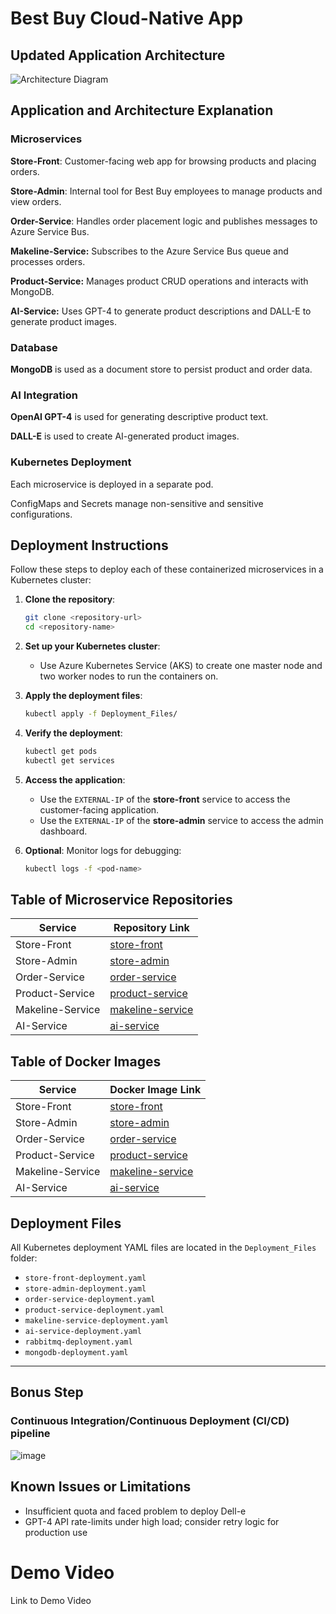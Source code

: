 # Best Buy Cloud-Native App

## Updated Application Architecture

![Architecture Diagram](https://github.com/user-attachments/assets/050392e8-db37-4a0f-9818-8c743e5f9047)


## Application and Architecture Explanation

### Microservices

**Store-Front**: Customer-facing web app for browsing products and placing orders.

**Store-Admin**: Internal tool for Best Buy employees to manage products and view orders.

**Order-Service**: Handles order placement logic and publishes messages to Azure Service Bus.

**Makeline-Service:** Subscribes to the Azure Service Bus queue and processes orders.

**Product-Service:** Manages product CRUD operations and interacts with MongoDB.

**AI-Service:** Uses GPT-4 to generate product descriptions and DALL-E to generate product images.

### Database

**MongoDB** is used as a document store to persist product and order data.

### AI Integration

**OpenAI GPT-4** is used for generating descriptive product text.

**DALL-E** is used to create AI-generated product images.

### Kubernetes Deployment

Each microservice is deployed in a separate pod.

ConfigMaps and Secrets manage non-sensitive and sensitive configurations.

## Deployment Instructions

Follow these steps to deploy each of these containerized microservices in a Kubernetes cluster:

1. **Clone the repository**:
   ```bash
   git clone <repository-url>
   cd <repository-name>
   ```

2. **Set up your Kubernetes cluster**:
   - Use Azure Kubernetes Service (AKS) to create one master node and two worker nodes to run the containers on.

3. **Apply the deployment files**:
   ```bash
   kubectl apply -f Deployment_Files/
   ```

4. **Verify the deployment**:
   ```bash
   kubectl get pods
   kubectl get services
   ```

5. **Access the application**:
   - Use the `EXTERNAL-IP` of the **store-front** service to access the customer-facing application.
   - Use the `EXTERNAL-IP` of the **store-admin** service to access the admin dashboard.

6. **Optional**: Monitor logs for debugging:
   ```bash
   kubectl logs -f <pod-name>
   ```

## Table of Microservice Repositories

| Service          | Repository Link        |
|------------------|------------------------|
| Store-Front      | [store-front](https://github.com/Satyams45/store-front)       |
| Store-Admin      | [store-admin](https://github.com/Satyams45/store-admin)       |
| Order-Service    | [order-service](https://github.com/Satyams45/order-service)       |
| Product-Service  | [product-service](https://github.com/Satyams45/product-service)       |
| Makeline-Service | [makeline-service](https://github.com/Satyams45/makeline-service)       |
| AI-Service       | [ai-service](https://github.com/Satyams45/ai-service)       |

## Table of Docker Images

| Service          | Docker Image Link      |
|------------------|------------------------|
| Store-Front      | [store-front](https://hub.docker.com/r/jamesngugi/store-front-a2)   |
| Store-Admin      | [store-admin](https://hub.docker.com/r/jamesngugi/store-admin-a2)   |
| Order-Service    | [order-service](https://hub.docker.com/r/jamesngugi/order-service-a2)   |
| Product-Service  | [product-service](https://hub.docker.com/r/jamesngugi/product-service-a2)   |
| Makeline-Service | [makeline-service](https://hub.docker.com/r/jamesngugi/makeline-service-a2)   |
| AI-Service       | [ai-service](https://hub.docker.com/r/jamesngugi/ai-service-a2)   |


## Deployment Files

All Kubernetes deployment YAML files are located in the `Deployment_Files` folder:

- `store-front-deployment.yaml`
- `store-admin-deployment.yaml`
- `order-service-deployment.yaml`
- `product-service-deployment.yaml`
- `makeline-service-deployment.yaml`
- `ai-service-deployment.yaml`
- `rabbitmq-deployment.yaml`
- `mongodb-deployment.yaml`

---
## Bonus Step 
### Continuous Integration/Continuous Deployment (CI/CD) pipeline
![image](https://github.com/user-attachments/assets/15465647-1571-4ea5-8230-206b77a86ab0)

## Known Issues or Limitations
- Insufficient quota and faced problem to deploy Dell-e
- GPT-4 API rate-limits under high load; consider retry logic for production use

# Demo Video
Link to Demo Video 
